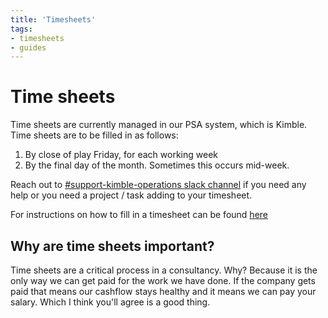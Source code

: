 ```yaml
---
title: 'Timesheets'
tags:
- timesheets
- guides
---
```


# Time sheets

Time sheets are currently managed in our PSA system, which is Kimble. Time sheets are to be filled in as follows: 

1. By close of play Friday, for each working week
2. By the final day of the month. Sometimes this occurs mid-week. 

Reach out to [#support-kimble-operations slack channel](https://hippo-digital.slack.com/archives/C030JB59TRV) if you need any help or you need a project / task adding to your timesheet. 

For instructions on how to fill in a timesheet can be found [here](https://hippodigital.hownow.app/user_search?utf8=%E2%9C%93&search_term=timesheets)

## Why are time sheets important?

Time sheets are a critical process in a consultancy. Why? Because it is the only way we can get paid for the work we have done. If the company gets paid that means our cashflow stays healthy and it means we can pay your salary. Which I think you'll agree is a good thing.   
